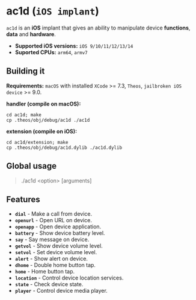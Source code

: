 # ac1d (`iOS implant`)

`ac1d` is an **iOS** implant that gives an ability to manipulate device **functions**, **data** and **hardware**.

* **Supported iOS versions:** `iOS 9/10/11/12/13/14`
* **Suported CPUs:** `arm64`, `armv7`

## Building it

**Requirements:** `macOS` with installed `XCode` >= 7.3, `Theos`, `jailbroken iOS device` >= 9.0.

**handler (compile on macOS):**

```
cd ac1d; make
cp .theos/obj/debug/ac1d ./ac1d
```

**extension (compile on iOS):**

```
cd ac1d/extension; make
cp .theos/obj/debug/ac1d.dylib ./ac1d.dylib
```

## Global usage

> ./ac1d \<option\> \[arguments\]

## Features

* **`dial`** - Make a call from device.
* **`openurl`** - Open URL on device.
* **`openapp`** - Open device application.
* **`battery`** - Show device battery level.
* **`say`** - Say message on device.
* **`getvol`** - Show device volume level.
* **`setvol`** - Set device volume level.
* **`alert`** - Show alert on device.
* **`dhome`** - Double home button tap.
* **`home`** - Home button tap.
* **`location`** - Control device location services.
* **`state`** - Check device state.
* **`player`** - Control device media player.
